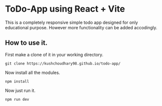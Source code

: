 # ToDo-App using React + Vite
This is a completely responsive simple todo app designed for only educational purpose. However more functionality can be added accodingly.

## How to use it.
First make a clone of it in your working directory.

`git clone https://kushchoudhary98.github.io/todo-app/`

Now install all the modules.

```npm install```

Now just run it.

```npm run dev```
